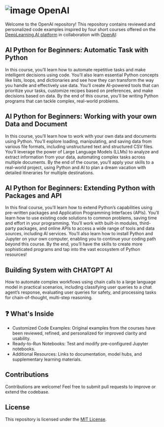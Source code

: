 # ![image](https://github.com/user-attachments/assets/35f315f5-15fb-4236-9f1d-9ee2554b7d56) OpenAI
Welcome to the OpenAI repository! This repository contains reviewed and personalized code examples inspired by four short courses offered on the [DeepLearning.AI platform](https://www.deeplearning.ai/) in collaboration with [OpenAI](https://openai.com/):

## AI Python for Beginners: Automatic Task with Python    
In this course, you’ll learn how to automate repetitive tasks and make intelligent decisions using code. You’ll also learn essential Python concepts like lists, loops, and dictionaries and see how they can transform the way you handle and effectively use data. You’ll create AI-powered tools that can prioritize your tasks, customize recipes based on preferences, and make decisions based on data. By the end of this course, you’ll be writing Python programs that can tackle complex, real-world problems.

## AI Python for Beginners: Working with your own Data and Document
In this course, you’ll learn how to work with your own data and documents using Python. You’ll explore loading, manipulating, and saving data from various file formats, including unstructured text and structured CSV files. You’ll leverage the power of Large Language Models (LLMs) to analyze and extract information from your data, automating complex tasks across multiple documents. By the end of the course, you’ll apply your skills to a real-world project, using Python and AI to plan a dream vacation with detailed itineraries for multiple destinations.

## AI Python for Beginners: Extending Python with Packages and API
In this final course, you’ll learn how to extend Python’s capabilities using pre-written packages and Application Programming Interfaces (APIs). You’ll learn how to use existing code solutions to common problems, saving time and effort in your programming. You’ll work with built-in modules, third-party packages, and online APIs to access a wide range of tools and data sources, including AI services. You’ll also learn how to install Python and Jupyter on your own computer, enabling you to continue your coding path beyond this course. By the end, you’ll have the skills to create more sophisticated programs and tap into the vast ecosystem of Python resources!

## Building System with CHATGPT AI 
How to automate complex workflows using chain calls to a large language model in practical scenarios, including classifying user queries to a chat agent’s response, evaluating user queries for safety, and processing tasks for chain-of-thought, multi-step reasoning. 

## ❓ What's Inside
  - Customized Code Examples: Original examples from the courses have been reviewed, refined, and personalized for improved clarity and usability.
  - Ready-to-Run Notebooks: Test and modify pre-configured Jupyter notebooks.
  - Additional Resources: Links to documentation, model hubs, and supplementary learning materials.

## Contributions  
Contributions are welcome! Feel free to submit pull requests to improve or extend the codebase.

## License  
This repository is licensed under the [MIT License](https://opensource.org/license/MIT).

